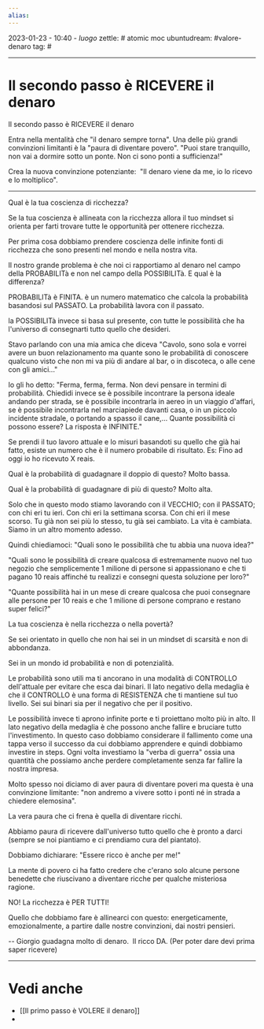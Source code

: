 ```yaml
---
alias: 
---
```

2023-01-23 - 10:40 - *luogo*
zettle: # atomic moc
ubuntudream: #valore-denaro 
tag: #

---
# Il secondo passo è RICEVERE il denaro

Il secondo passo è RICEVERE il denaro


Entra nella mentalità che "il denaro sempre torna".
Una delle più grandi convinzioni limitanti è la "paura di diventare povero".
"Puoi stare tranquillo, non vai a dormire sotto un ponte. Non ci sono ponti a sufficienza!"

Crea la nuova convinzione potenziante: 
"Il denaro viene da me, io lo ricevo e lo moltiplico".

---
Qual è la tua coscienza di ricchezza?

Se la tua coscienza è allineata con la ricchezza allora il tuo mindset si orienta per farti trovare tutte le opportunità per ottenere ricchezza.

  

Per prima cosa dobbiamo prendere coscienza delle infinite fonti di ricchezza che sono presenti nel mondo e nella nostra vita.

Il nostro grande problema è che noi ci rapportiamo al denaro nel campo della PROBABILITà e non nel campo della POSSIBILITà. E qual è la differenza?

PROBABILITà è FINITA. è un numero matematico che calcola la probabilità basandosi sul PASSATO. La probabilità lavora con il passato.

la POSSIBILITà invece si basa sul presente, con tutte le possibilità che ha l'universo di consegnarti tutto quello che desideri.

  

Stavo parlando con una mia amica che diceva "Cavolo, sono sola e vorrei avere un buon relazionamento ma quante sono le probabilità di conoscere qualcuno visto che non mi va più di andare al bar, o in discoteca, o alle cene con gli amici..."

Io gli ho detto: "Ferma, ferma, ferma. Non devi pensare in termini di probabilità. Chiedidi invece se è possibile incontrare la persona ideale andando per strada, se è possibile incontrarla in aereo in un viaggio d'affari, se è possibile incontrarla nel marciapiede davanti casa, o in un piccolo incidente stradale, o portando a spasso il cane,... Quante possibilità ci possono essere? La risposta è INFINITE."

  

Se prendi il tuo lavoro attuale e lo misuri basandoti su quello che già hai fatto, esiste un numero che è il numero probabile di risultato. Es: Fino ad oggi io ho ricevuto X reais.

Qual è la probabilità di guadagnare il doppio di questo? Molto bassa.

Qual è la probabilità di guadagnare di più di questo? Molto alta.

Solo che in questo modo stiamo lavorando con il VECCHIO; con il PASSATO; con chi eri tu ieri. Con chi eri la settimana scorsa. Con chi eri il mese scorso. Tu già non sei più lo stesso, tu già sei cambiato. La vita è cambiata. Siamo in un altro momento adesso.

Quindi chiediamoci: "Quali sono le possibilità che tu abbia una nuova idea?"

"Quali sono le possibilità di creare qualcosa di estremamente nuovo nel tuo negozio che semplicemente 1 milione di persone si appassionano e che ti pagano 10 reais affinché tu realizzi e consegni questa soluzione per loro?"

"Quante possibilità hai in un mese di creare qualcosa che puoi consegnare alle persone per 10 reais e che 1 milione di persone comprano e restano super felici?"

  

La tua coscienza è nella ricchezza o nella povertà?

  

Se sei orientato in quello che non hai sei in un mindset di scarsità e non di abbondanza.

Sei in un mondo id probabilità e non di potenzialità.

  

Le probabilità sono utili ma ti ancorano in una modalità di CONTROLLO dell'attuale per evitare che esca dai binari. Il lato negativo della medaglia è che il CONTROLLO è una forma di RESISTENZA che ti mantiene sul tuo livello. Sei sui binari sia per il negativo che per il positivo.

  
  

Le possibilità invece ti aprono infinite porte e ti proiettano molto più in alto. Il lato negativo della medaglia è che possono anche fallire e bruciare tutto l'investimento. In questo caso dobbiamo considerare il fallimento come una tappa verso il successo da cui dobbiamo apprendere e quindi dobbiamo investire in steps. Ogni volta investiamo la "verba di guerra" ossia una quantità che possiamo anche perdere completamente senza far fallire la nostra impresa.

  
  

Molto spesso noi diciamo di aver paura di diventare poveri ma questa è una convinzione limitante: "non andremo a vivere sotto i ponti né in strada a chiedere elemosina".

La vera paura che ci frena è quella di diventare ricchi.

Abbiamo paura di ricevere dall'universo tutto quello che è pronto a darci (sempre se noi piantiamo e ci prendiamo cura del piantato).

Dobbiamo dichiarare: "Essere ricco è anche per me!"

La mente di povero ci ha fatto credere che c'erano solo alcune persone benedette che riuscivano a diventare ricche per qualche misteriosa ragione. 

NO! La ricchezza è PER TUTTI!

Quello che dobbiamo fare è allinearci con questo: energeticamente, emozionalmente, a partire dalle nostre convinzioni, dai nostri pensieri.

--
Giorgio guadagna molto di denaro. 
Il ricco DA. (Per poter dare devi prima saper ricevere)



---
# Vedi anche
- [[Il primo passo è VOLERE il denaro]]
- 